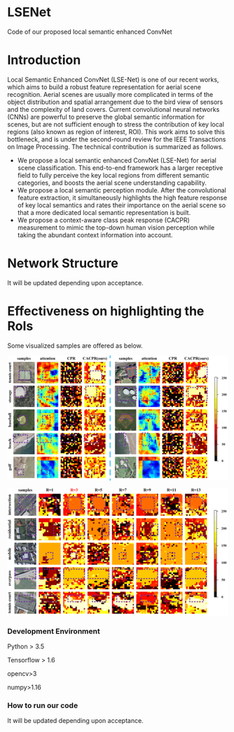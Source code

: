 # LSENet
Code of our proposed local semantic enhanced ConvNet
# Introduction
Local Semantic Enhanced ConvNet (LSE-Net) is one of our recent works, which aims to build a robust feature representation for aerial scene recognition.
Aerial scenes are usually more complicated in terms of the object distribution and spatial arrangement due to the bird view of sensors and the complexity of land covers.
Current convolutional neural networks (CNNs) are powerful to preserve the global semantic information for scenes, but are not sufficient enough to stress the contribution of key local regions (also known as region of interest, ROI).
This work aims to solve this bottleneck, and is under the second-round review for the IEEE Transactions on Image Processing. The technical contribution is summarized as follows.
  - We propose a local semantic enhanced ConvNet (LSE-Net) for aerial scene classification. This end-to-end framework has a larger receptive field to fully perceive the key local regions from different semantic categories, and boosts the aerial scene understanding capability.
  - We propose a local semantic perception module. After the convolutional feature extraction, it simultaneously highlights the high feature response of key local semantics and rates their importance on the aerial scene so that a more dedicated local semantic representation is built.
  - We propose a context-aware class peak response (CACPR) measurement to mimic the top-down human vision perception while taking the abundant context information into account.

# Network Structure
It will be updated depending upon acceptance.

# Effectiveness on highlighting the RoIs

Some visualized samples are offered as below.

![avatar](/Fig1.png)

![avatar](/Fig2.png)

### Development Environment

Python > 3.5

Tensorflow > 1.6

opencv>3

numpy>1.16

### How to run our code
It will be updated depending upon acceptance.
